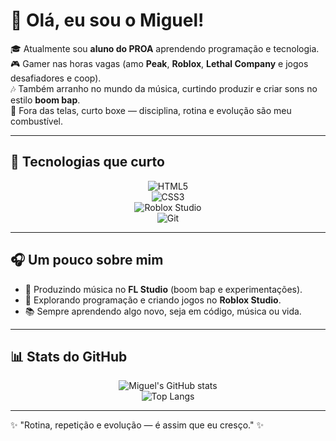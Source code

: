 # 👋 Olá, eu sou o Miguel!

🎓 Atualmente sou **aluno do PROA** aprendendo programação e tecnologia.  
🎮 Gamer nas horas vagas (amo **Peak**, **Roblox**, **Lethal Company** e jogos desafiadores e coop).  
🎶 Também arranho no mundo da música, curtindo produzir e criar sons no estilo **boom bap**.  
🥊 Fora das telas, curto boxe — disciplina, rotina e evolução são meu combustível.  

---

## 🚀 Tecnologias que curto
<div align="center">
  
![HTML5](https://img.shields.io/badge/HTML5-E34F26?style=for-the-badge&logo=html5&logoColor=white)  
![CSS3](https://img.shields.io/badge/CSS3-1572B6?style=for-the-badge&logo=css3&logoColor=white)  
![Roblox Studio](https://img.shields.io/badge/Roblox-000000?style=for-the-badge&logo=roblox&logoColor=white)  
![Git](https://img.shields.io/badge/Git-F05032?style=for-the-badge&logo=git&logoColor=white)  

</div>

---

## 🎧 Um pouco sobre mim
- 🎵 Produzindo música no **FL Studio** (boom bap e experimentações).  
- 👾 Explorando programação e criando jogos no **Roblox Studio**.  
- 📚 Sempre aprendendo algo novo, seja em código, música ou vida.  

---

## 📊 Stats do GitHub
<div align="center">

![Miguel's GitHub stats](https://github-readme-stats.vercel.app/api?username=migueLLIDO&show_icons=true&theme=radical)  
![Top Langs](https://github-readme-stats.vercel.app/api/top-langs/?username=migueLLIDO&layout=compact&theme=radical)

</div>

---

✨ "Rotina, repetição e evolução — é assim que eu cresço." ✨

